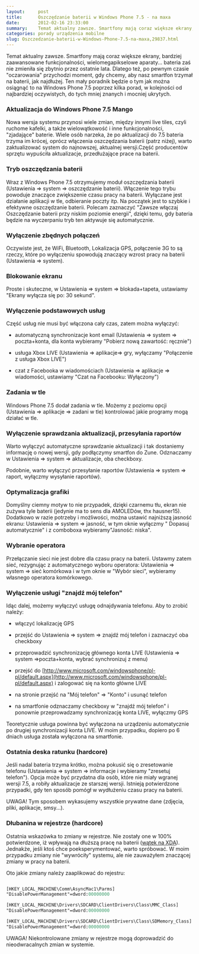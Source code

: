 ```yaml
---
layout:     post
title:      Oszczędzanie baterii w Windows Phone 7.5 - na maxa
date:       2012-02-16 23:33:00
summary:    Temat aktualny zawsze. Smartfony mają coraz większe ekrany, bardziej zaawansowane funkcjonalności, wielomegapikselowe aparaty... bateria zaś nie zmieniła się zbytnio przez ostatnie lata. Dlatego też, po pewnym czasie "oczarowania" przychodzi moment, gdy chcemy, aby nasz smartfon trzymał na baterii, jak najdłużej. Ten mały poradnik będzie o tym jak można osiągnąć to na Windows Phone 7.5 poprzez kil...
categories: porady urządzenia mobilne
slug: Oszczedzanie-baterii-w-Windows-Phone-7.5-na-maxa,29837.html
---
```




Temat aktualny zawsze. Smartfony mają coraz większe ekrany, bardziej zaawansowane funkcjonalności, wielomegapikselowe aparaty... bateria zaś nie zmieniła się zbytnio przez ostatnie lata. Dlatego też, po pewnym czasie "oczarowania" przychodzi moment, gdy chcemy, aby nasz smartfon trzymał na baterii, jak najdłużej. Ten mały poradnik będzie o tym jak można osiągnąć to na Windows Phone 7.5 poprzez kilka porad, w kolejności od najbardziej oczywistych, do tych mniej znanych i mocniej ukrytych.


### Aktualizacja do Windows Phone 7.5 Mango


Nowa wersja systemu przynosi wiele zmian, między innymi live tiles, czyli ruchome kafelki, a także wielowątkowość i inne funkcjonalności, "zjadające" baterie. Wiele osób narzeka, że po aktualizacji do 7.5 bateria trzyma im krócej, oprócz włączenia oszczędzania baterii (patrz niżej), warto zaktualizować system do najnowszej, aktualnej wersji.Część producentów sprzętu wypuściła aktualizacje, przedłużające prace na baterii.


### Tryb oszczędzania baterii


Wraz z Windows Phone 7.5 otrzymujemy moduł oszczędzania baterii (Ustawienia => system => oszczędzanie baterii). Włączenie tego trybu powoduje znaczące zwiększenie czasu pracy na baterii. Wyłączane jest działanie aplikacji w tle, odbieranie poczty itp. Na początek jest to szybkie i efektywne oszczędzanie baterii. Polecam zaznaczyć "Zawsze włączaj Oszczędzanie baterii przy niskim poziomie energii", dzięki temu, gdy bateria będzie na wyczerpaniu tryb ten aktywuje się automatycznie.


### Wyłączenie zbędnych połączeń


Oczywiste jest, że WiFi, Bluetooth, Lokalizacja GPS, połączenie 3G to są rzeczy, które po wyłączeniu spowodują znaczący wzrost pracy na baterii (Ustawienia => system).


### Blokowanie ekranu


Proste i skuteczne, w Ustawienia => system => blokada+tapeta, ustawiamy "Ekrany wyłącza się po: 30 sekund".


### Wyłączenie podstawowych usług


Część usług nie musi być włączona cały czas, zatem można wyłączyć:


  * automatyczną synchronizacje kont email (Ustawienia => system => poczta+konta, dla konta wybieramy "Pobierz nową zawartość: ręcznie")



  *  usługa Xbox LIVE (Ustawienia => aplikacje=> gry, wyłączamy "Połączenie z usługa Xbox LIVE")



  * czat z Facebooka w wiadomościach (Ustawienia => aplikacje => wiadomości, ustawiamy "Czat na Facebooku: Wyłączony")



### Zadania w tle


Windows Phone 7.5 dodał zadania w tle. Możemy z poziomu opcji (Ustawienia => aplikacje => zadani w tle) kontrolować jakie programy mogą działać w tle.


### Wyłączenie sprawdzania aktualizacji, przesyłania raportów


Warto wyłączyć automatyczne sprawdzanie aktualizacji i tak dostaniemy informację o nowej wersji, gdy podłączymy smartfon do Zune. Odznaczamy w Ustawienia => system => aktualizacje, oba checkboxy.

Podobnie, warto wyłączyć przesyłanie raportów (Ustawienia => system => raport, wyłączmy wysyłanie raportów).


### Optymalizacja grafiki


Domyślny ciemny motyw to nie przypadek, dzięki czarnemu tłu, ekran nie zużywa tyle baterii (jedynie ma to sens dla AMOLEDów, thx hausner15). Dodatkowo w razie potrzeby i możliwości, można ustawić najniższą jasność ekranu: Ustawienia => system => jasność, w tym oknie wyłączmy " Dopasuj automatycznie" i  z comboboxa wybieramy"Jasność: niska".


### Wybranie operatora


Przełączanie sieci nie jest dobre dla czasu pracy na baterii. Ustawmy zatem sieć, rezygnując z automatycznego wyboru operatora: Ustawienia => system => sieć komórkowa i w tym oknie w "Wybór sieci", wybieramy własnego operatora komórkowego.


### Wyłączenie usługi "znajdź mój telefon"


Idąc dalej, możemy wyłączyć usługę odnajdywania telefonu. Aby to zrobić należy:

  * włączyć lokalizację GPS


  * przejść do Ustawienia => system => znajdź mój telefon i zaznaczyć oba checkboxy


  * przeprowadzić synchronizację głównego konta LIVE (Ustawienia => system =>poczta+konta, wybrać synchronizuj z menu)
 

  * przejść do [http://www.microsoft.com/windowsphone/pl-pl/default.aspx](http://www.microsoft.com/windowsphone/pl-pl/default.aspx) i zalogować się na konto główne LIVE


  * na stronie przejść na "Mój telefon" => "Konto" i usunąć telefon


  * na smartfonie odznaczamy checkboxy w "znajdź mój telefon" i ponownie przeprowadzamy synchronizację konta LIVE, wyłączmy GPS


Teoretycznie usługa powinna być wyłączona na urządzeniu automatycznie po drugiej synchronizacji konta LIVE. W moim przypadku, dopiero po 6 dniach usługa została wyłączona na smartfonie.


### Ostatnia deska ratunku (hardcore)


Jeśli nadal bateria trzyma krótko, można pokusić się o zresetowanie telefonu (Ustawienia => system => informacje i wybieramy "zresetuj telefon"). Opcja może być przydatna dla osób, które nie miały wgranej wersji 7.5, a robiły aktualizacje ze starszej wersji. Istnieją potwierdzone przypadki, gdy ten sposób pomógł w wydłużeniu czasu pracy na baterii. 

UWAGA! Tym sposobem wykasujemy wszystkie prywatne dane (zdjęcia, pliki, aplikacje, smsy...).


### Dłubanina w rejestrze (hardcore)


Ostatnia wskazówka to zmiany w rejestrze. Nie zostały one w 100% potwierdzone, iż wpływają na dłuższą pracę na baterii ([wątek na XDA](http://forum.xda-developers.com/showthread.php?t=1472051)). Jednakże, jeśli ktoś chce poeksperymentować, warto spróbować. W moim przypadku zmiany nie "wywróciły" systemu, ale nie zauważyłem znaczącej zmiany w pracy na baterii. 

Oto jakie zmiany należy zaaplikować do rejestru:


```ps

[HKEY_LOCAL_MACHINE\Comm\AsyncMac1\Parms]
"DisablePowerManagement"=dword:00000000

[HKEY_LOCAL_MACHINE\Drivers\SDCARD\ClientDrivers\Class\MMC_Class]
"DisablePowerManagement"=dword:00000000

[HKEY_LOCAL_MACHINE\Drivers\SDCARD\ClientDrivers\Class\SDMemory_Class]
"DisablePowerManagement"=dword:00000000

```


UWAGA! Niekontrolowane zmiany w rejestrze mogą doprowadzić do nieodwracalnych zmian w systemie.